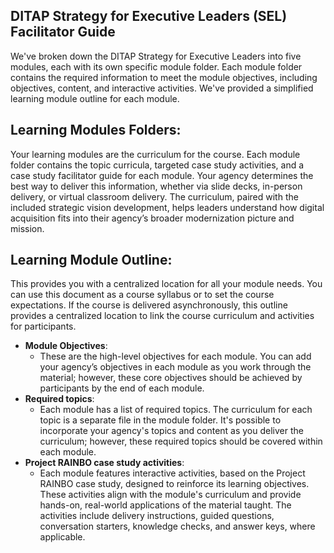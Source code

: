 ## DITAP Strategy for Executive Leaders (SEL) Facilitator Guide
We've broken down the DITAP Strategy for Executive Leaders into five modules, each with its own specific module folder. Each module folder contains the required information to meet the module objectives, including objectives, content, and interactive activities. We've provided a simplified learning module outline for each module. 

## Learning Modules Folders:
Your learning modules are the curriculum for the course. Each module folder contains the topic curricula, targeted case study activities, and a case study facilitator guide for each module. Your agency determines the best way to deliver this information, whether via slide decks, in-person delivery, or virtual classroom delivery. The curriculum, paired with the included strategic vision development, helps leaders understand how digital acquisition fits into their agency’s broader modernization picture and mission. 

## Learning Module Outline:
This provides you with a centralized location for all your module needs. You can use this document as a course syllabus or to set the course expectations. If the course is delivered asynchronously, this outline provides a centralized location to link the course curriculum and activities for participants. 

- **Module Objectives**:
    - These are the high-level objectives for each module. You can add your agency’s objectives in each module as you work through the material; however, these core objectives should be achieved by participants by the end of each module. 
- **Required topics**:
    - Each module has a list of required topics. The curriculum for each topic is a separate file in the module folder. It's possible to incorporate your agency's topics and content as you deliver the curriculum; however, these required topics should be covered within each module. 
- **Project RAINBO case study activities**:
    - Each module features interactive activities, based on the Project RAINBO case study, designed to reinforce its learning objectives. These activities align with the module's curriculum and provide hands-on, real-world applications of the material taught. The activities include delivery instructions, guided questions, conversation starters, knowledge checks, and answer keys, where applicable.
